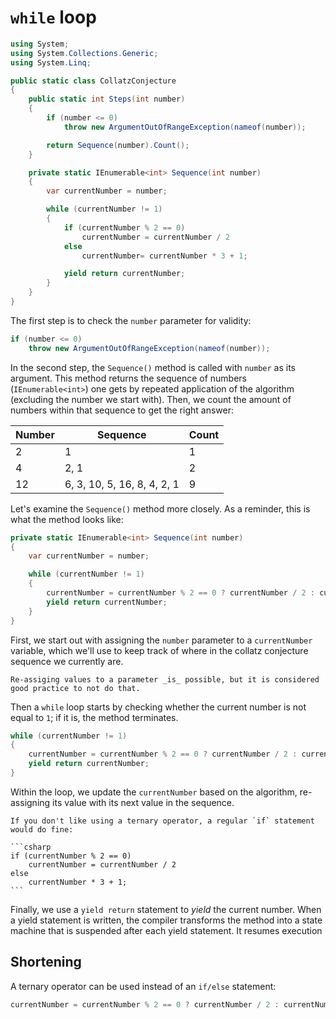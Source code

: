 # `while` loop

```csharp
using System;
using System.Collections.Generic;
using System.Linq;

public static class CollatzConjecture
{
    public static int Steps(int number)
    {
        if (number <= 0)
            throw new ArgumentOutOfRangeException(nameof(number));

        return Sequence(number).Count();
    }

    private static IEnumerable<int> Sequence(int number)
    {
        var currentNumber = number;

        while (currentNumber != 1)
        {
            if (currentNumber % 2 == 0)
                currentNumber = currentNumber / 2
            else
                currentNumber= currentNumber * 3 + 1;

            yield return currentNumber;
        }
    }
}
```

The first step is to check the `number` parameter for validity:

```csharp
if (number <= 0)
    throw new ArgumentOutOfRangeException(nameof(number));
```

In the second step, the `Sequence()` method is called with `number` as its argument.
This method returns the sequence of numbers (`IEnumerable<int>`) one gets by repeated application of the algorithm (excluding the number we start with).
Then, we count the amount of numbers within that sequence to get the right answer:

| Number | Sequence                    | Count |
| ------ | --------------------------- | ----- |
| 2      | 1                           | 1     |
| 4      | 2, 1                        | 2     |
| 12     | 6, 3, 10, 5, 16, 8, 4, 2, 1 | 9     |

Let's examine the `Sequence()` method more closely.
As a reminder, this is what the method looks like:

```csharp
private static IEnumerable<int> Sequence(int number)
{
    var currentNumber = number;

    while (currentNumber != 1)
    {
        currentNumber = currentNumber % 2 == 0 ? currentNumber / 2 : currentNumber * 3 + 1;
        yield return currentNumber;
    }
}
```

First, we start out with assigning the `number` parameter to a `currentNumber` variable, which we'll use to keep track of where in the collatz conjecture sequence we currently are.

```exercism/note
Re-assiging values to a parameter _is_ possible, but it is considered good practice to not do that.
```

Then a `while` loop starts by checking whether the current number is not equal to `1`; if it is, the method terminates.

```csharp
while (currentNumber != 1)
{
    currentNumber = currentNumber % 2 == 0 ? currentNumber / 2 : currentNumber * 3 + 1;
    yield return currentNumber;
}
```

Within the loop, we update the `currentNumber` based on the algorithm, re-assigning its value with its next value in the sequence.

````exercism/note
If you don't like using a ternary operator, a regular `if` statement would do fine:

```csharp
if (currentNumber % 2 == 0)
    currentNumber = currentNumber / 2
else
    currentNumber * 3 + 1;
```
````

Finally, we use a `yield return` statement to _yield_ the current number.
When a yield statement is written, the compiler transforms the method into a state machine that is suspended after each yield statement.
It resumes execution

## Shortening

A ternary operator can be used instead of an `if/else` statement:

```csharp
currentNumber = currentNumber % 2 == 0 ? currentNumber / 2 : currentNumber * 3 + 1;
```
